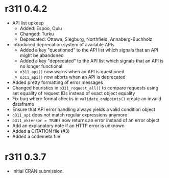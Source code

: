 # r311 0.4.2

* API list upkeep
  * Added: Espoo, Oulu
  * Changed: Turku
  * Deprecated: Ottawa, Siegburg, Northfield, Annaberg-Buchholz
* Introduced deprecation system of available APIs
  * Added a key "questioned" to the API list which signals that an API might be abandoned
  * Added a key "deprecated" to the API list which signals that an API is no longer functional
  * `o311_api()` now warns when an API is questioned
  * `o311_api()` now aborts when an API is deprecated
* Added pretty formatting of error messages
* Changed heuristics in `o311_request_all()` to compare requests using set equality of request IDs instead of exact object equality
* Fix bug where formal checks in `validate_endpoints()` create an invalid dataframe
* Ensure that API error handling always yields a valid condition object
* `o311_api` does not match regular expressions anymore
* `o311_ok(error = TRUE)` now returns an error instead of an error object
* Add an explanatory note if an HTTP error is unknown
* Added a CITATION file (#3)
* Added a codemeta file


# r311 0.3.7

* Initial CRAN submission.
